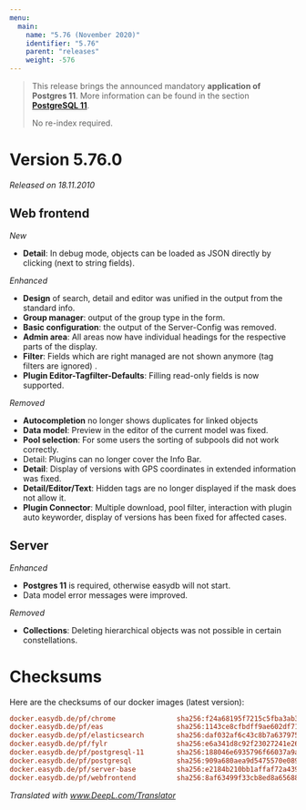 ```yaml
---
menu:
  main:
    name: "5.76 (November 2020)"
    identifier: "5.76"
    parent: "releases"
    weight: -576
---
```


> This release brings the announced mandatory **application of Postgres 11**. More information can be found in the section **[PostgreSQL 11](../5.73#postgres-11)**.
>
> No re-index required.

# Version 5.76.0

*Released on 18.11.2010*

## Web frontend

*New*

* **Detail**: In debug mode, objects can be loaded as JSON directly by clicking (next to string fields).

*Enhanced*

* **Design** of search, detail and editor was unified in the output from the standard info.
* **Group manager**: output of the group type in the form.
* **Basic configuration**: the output of the Server-Config was removed.
* **Admin area**: All areas now have individual headings for the respective parts of the display.
* **Filter**: Fields which are right managed are not shown anymore (tag filters are ignored) .
* **Plugin Editor-Tagfilter-Defaults**: Filling read-only fields is now supported.

*Removed*

* **Autocompletion** no longer shows duplicates for linked objects
* **Data model**: Preview in the editor of the current model was fixed.
* **Pool selection**: For some users the sorting of subpools did not work correctly.
* Detail: Plugins can no longer cover the Info Bar.
* **Detail**: Display of versions with GPS coordinates in extended information was fixed.
* **Detail/Editor/Text**: Hidden tags are no longer displayed if the mask does not allow it.
* **Plugin Connector**: Multiple download, pool filter, interaction with plugin auto keyworder, display of versions has been fixed for affected cases.

## Server

*Enhanced*

* **Postgres 11** is required, otherwise easydb will not start.
* Data model error messages were improved.

*Removed*

* **Collections**: Deleting hierarchical objects was not possible in certain constellations.

# Checksums
Here are the checksums of our docker images (latest version):

```ini
docker.easydb.de/pf/chrome               sha256:f24a68195f7215c5fba3ab3d0dca910ead74cc6659a5b2b3cdf8fe912d8d10e2
docker.easydb.de/pf/eas                  sha256:1143ce8cfbdff9ae602df7163150b34833637ae41600ebef5e164adc000e9202
docker.easydb.de/pf/elasticsearch        sha256:daf032af6c43c8b7a63797525478ad31d04a7e57924324089fd990c1b1de98d9
docker.easydb.de/pf/fylr                 sha256:e6a341d8c92f23027241e26f71ed811f65fd8176a133da0c92010405f9e8e13f
docker.easydb.de/pf/postgresql-11        sha256:188046e6935796f66037a9a9f6788ba7962160664dc5bcdcfdca4d7fe9ca04e7
docker.easydb.de/pf/postgresql           sha256:909a680aea9d5475570e089ca8e8cc8ebdc0c4e9c76c28789d1936795ed77715
docker.easydb.de/pf/server-base          sha256:e2184b210bb1affaf72a43933ba6516e73f39656bd2472fe43903e2bf7a563eb
docker.easydb.de/pf/webfrontend          sha256:8af63499f33cb8ed8a65688a76ca38d49a8d893b89cb5aec68985edf8041e1ec
```

*Translated with www.DeepL.com/Translator*